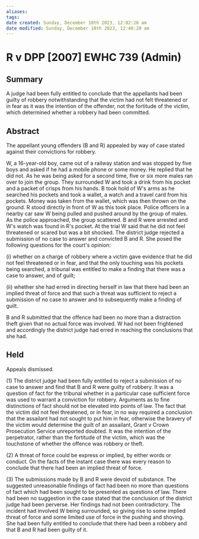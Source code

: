 ```yaml
---
aliases: 
tags: 
date created: Sunday, December 10th 2023, 12:02:28 am
date modified: Sunday, December 10th 2023, 12:40:20 am
---
```


# R v DPP [2007] EWHC 739 (Admin)

## Summary

A judge had been fully entitled to conclude that the appellants had been guilty of robbery notwithstanding that the victim had not felt threatened or in fear as it was the intention of the offender, not the fortitude of the victim, which determined whether a robbery had been committed.

## Abstract

The appellant young offenders (B and R) appealed by way of case stated against their convictions for robbery.

W, a 16-year-old boy, came out of a railway station and was stopped by five boys and asked if he had a mobile phone or some money. He replied that he did not. As he was being asked for a second time, five or six more males ran over to join the group. They surrounded W and took a drink from his pocket and a packet of crisps from his hands. B took hold of W's arms as he searched his pockets and took a wallet, a watch and a travel card from his pockets. Money was taken from the wallet, which was then thrown on the ground. R stood directly in front of W as this took place. Police officers in a nearby car saw W being pulled and pushed around by the group of males. As the police approached, the group scattered. B and R were arrested and W's watch was found in R's pocket. At the trial W said that he did not feel threatened or scared but was a bit shocked. The district judge rejected a submission of no case to answer and convicted B and R. She posed the following questions for the court's opinion:

(i) whether on a charge of robbery where a victim gave evidence that he did not feel threatened or in fear, and that the only touching was his pockets being searched, a tribunal was entitled to make a finding that there was a case to answer, and of guilt;

(ii) whether she had erred in directing herself in law that there had been an implied threat of force and that such a threat was sufficient to reject a submission of no case to answer and to subsequently make a finding of guilt.

B and R submitted that the offence had been no more than a distraction theft given that no actual force was involved. W had not been frightened and accordingly the district judge had erred in reaching the conclusions that she had.

## Held

Appeals dismissed.

(1) The district judge had been fully entitled to reject a submission of no case to answer and find that B and R were guilty of robbery. It was a question of fact for the tribunal whether in a particular case sufficient force was used to warrant a conviction for robbery. Arguments as to fine distinctions of fact should not be elevated into points of law. The fact that the victim did not feel threatened, or in fear, in no way required a conclusion that the assailant had not sought to put him in fear, otherwise the bravery of the victim would determine the guilt of an assailant, Grant v Crown Prosecution Service unreported doubted. It was the intention of the perpetrator, rather than the fortitude of the victim, which was the touchstone of whether the offence was robbery or theft.

(2) A threat of force could be express or implied, by either words or conduct. On the facts of the instant case there was every reason to conclude that there had been an implied threat of force.

(3) The submissions made by B and R were devoid of substance. The suggested unreasonable findings of fact had been no more than questions of fact which had been sought to be presented as questions of law. There had been no suggestion in the case stated that the conclusion of the district judge had been perverse. Her findings had not been contradictory. The incident had involved W being surrounded, so giving rise to some implied threat of force and some limited use of force in the pushing and shoving. She had been fully entitled to conclude that there had been a robbery and that B and R had been guilty of it.
